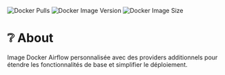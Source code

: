 ![Docker Pulls](https://img.shields.io/docker/pulls/optnc/airflow)
![Docker Image Version](https://img.shields.io/docker/v/optnc/airflow)
![Docker Image Size](https://img.shields.io/docker/image-size/optnc/airflow)




# ❔ About

Image Docker Airflow personnalisée avec des providers additionnels pour étendre les fonctionnalités de base et simplifier le déploiement.
